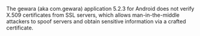 The gewara (aka com.gewara) application 5.2.3 for Android does not verify X.509 certificates from SSL servers, which allows man-in-the-middle attackers to spoof servers and obtain sensitive information via a crafted certificate.